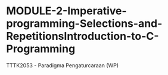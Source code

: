 # MODULE-2-Imperative-programming-Selections-and-RepetitionsIntroduction-to-C-Programming
TTTK2053 - Paradigma Pengaturcaraan (WP)
